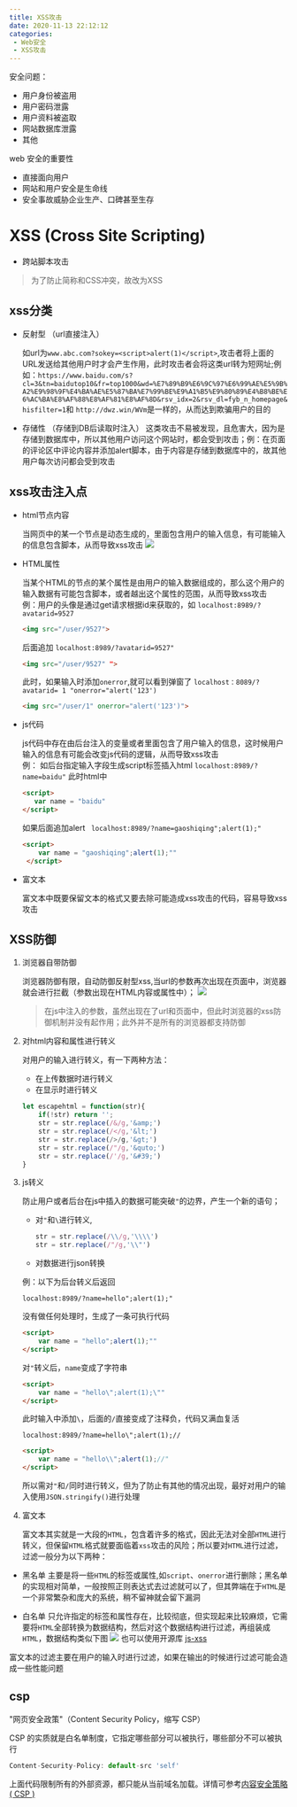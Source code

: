 ```yaml
---
title: XSS攻击
date: 2020-11-13 22:12:12
categories:
 - Web安全
 - XSS攻击
---
```


安全问题：
 - 用户身份被盗用
 - 用户密码泄露
 - 用户资料被盗取
 - 网站数据库泄露
 - 其他
 
web 安全的重要性

- 直接面向用户
- 网站和用户安全是生命线
- 安全事故威胁企业生产、口碑甚至生存


# XSS (Cross Site Scripting)

 - 跨站脚本攻击

 > 为了防止简称和CSS冲突，故改为XSS
 
 ## xss分类
 
 - 反射型 （url直接注入）
 
    如url为`www.abc.com?sokey=<script>alert(1)</script>`,攻击者将上面的URL发送给其他用户时才会产生作用，此时攻击者会将这类url转为短网址;例如：`https://www.baidu.com/s?cl=3&tn=baidutop10&fr=top1000&wd=%E7%89%B9%E6%9C%97%E6%99%AE%E5%9B%A2%E9%98%9F%E4%BA%AE%E5%87%BA%E7%99%BE%E9%A1%B5%E9%80%89%E4%B8%BE%E6%AC%BA%E8%AF%88%E8%AF%81%E8%AF%8D&rsv_idx=2&rsv_dl=fyb_n_homepage&hisfilter=1`和 `http://dwz.win/WVm`是一样的，从而达到欺骗用户的目的

 - 存储性 （存储到DB后读取时注入）
    这类攻击不易被发现，且危害大，因为是存储到数据库中，所以其他用户访问这个网站时，都会受到攻击；例：在页面的评论区中评论内容并添加alert脚本，由于内容是存储到数据库中的，故其他用户每次访问都会受到攻击

    <!--more-->

## xss攻击注入点

 - html节点内容

   当网页中的某一个节点是动态生成的，里面包含用户的输入信息，有可能输入的信息包含脚本，从而导致xss攻击
    ![](https://qiniu.xiaoxilao.com/1605192471345_4.png)


 - HTML属性

    当某个HTML的节点的某个属性是由用户的输入数据组成的，那么这个用户的输入数据有可能包含脚本，或者越出这个属性的范围，从而导致xss攻击<br>
    例：用户的头像是通过get请求根据id来获取的，如
    `localhost:8989/?avatarid=9527`
    ```html
    <img src="/user/9527">
    ```
    后面追加
    `localhost:8989/?avatarid=9527"`
    ```html
    <img src="/user/9527" ">
    ```
    此时，如果输入时添加`onerror`,就可以看到弹窗了
    `localhost：8089/?avatarid= 1 "onerror="alert('123')`
    ```html
    <img src="/user/1" onerror="alert('123')">
    ```
 - js代码

    js代码中存在由后台注入的变量或者里面包含了用户输入的信息，这时候用户输入的信息有可能会改变js代码的逻辑，从而导致xss攻击<br>
    例：
    如后台指定输入字段生成script标签插入html
    `localhost:8989/?name=baidu"`
    此时html中
     ```html
     <script>
        var name = "baidu"
     </script>
    ```
    如果后面追加alert
    ` localhost:8989/?name=gaoshiqing";alert(1);"`
    ```html
    <script>
        var name = "gaoshiqing";alert(1);""
     </script>
    ```

- 富文本

    富文本中既要保留文本的格式又要去除可能造成xss攻击的代码，容易导致xss攻击



## XSS防御
1. 浏览器自带防御

    浏览器防御有限，自动防御反射型xss,当url的参数再次出现在页面中，浏览器就会进行拦截（参数出现在HTML内容或属性中）；
    ![](https://qiniu.xiaoxilao.com/20201112233112.png)

    > 在js中注入的参数，虽然出现在了url和页面中，但此时浏览器的xss防御机制并没有起作用；此外并不是所有的浏览器都支持防御

2. 对html内容和属性进行转义

    对用户的输入进行转义，有一下两种方法：
     - 在上传数据时进行转义
     - 在显示时进行转义

    ```js
    let escapehtml = function(str){
        if(!str) return '';
        str = str.replace(/&/g,'&amp;')
        str = str.replace(/</g,'&lt;')
        str = str.replace(/>/g,'&gt;')
        str = str.replace(/"/g,'&quto;')
        str = str.replace(/'/g,'&#39;')
    }
    ```
3. js转义

    防止用户或者后台在js中插入的数据可能突破`"`的边界，产生一个新的语句；

    - 对`"`和`\`进行转义,
        ```js
        str = str.replace(/\\/g,'\\\\')
        str = str.replace(/"/g,'\\"')
        ```
    - 对数据进行json转换

    例：以下为后台转义后返回

    `localhost:8989/?name=hello";alert(1);"`

    没有做任何处理时，生成了一条可执行代码
    ```html
    <script>
        var name = "hello";alert(1);""
    </script>
    ```
    对`"`转义后，`name`变成了字符串
    ```html
    <script>
        var name = "hello\";alert(1);\""
    </script>
    ```
    此时输入中添加`\`，后面的`/`直接变成了注释负，代码又满血复活

     `localhost:8989/?name=hello\";alert(1);//`

    ```html
    <script>
        var name = "hello\\";alert(1);//"
    </script>
    ```
    所以需对`"`和`/`同时进行转义，但为了防止有其他的情况出现，最好对用户的输入使用`JSON.stringify()`进行处理

4. 富文本

    富文本其实就是一大段的`HTML`，包含着许多的格式，因此无法对全部`HTML`进行转义，但保留`HTML`格式就要面临着`xss`攻击的风险；所以要对`HTML`进行过滤，过滤一般分为以下两种：

 - 黑名单
    主要是将一些`HTML`的标签或属性,如`script`、`onerror`进行删除；黑名单的实现相对简单，一般按照正则表达式去过滤就可以了，但其弊端在于`HTML`是一个非常繁杂和庞大的系统，稍不留神就会留下漏洞
    
 - 白名单
    只允许指定的标签和属性存在，比较彻底，但实现起来比较麻烦，它需要将`HTML`全部转换为数据结构，然后对这个数据结构进行过滤，再组装成`HTML`，数据结构类似下图
    ![](https://qiniu.xiaoxilao.com/20201113223738.png)
    也可以使用开源库 [js-xss](https://github.com/leizongmin/js-xss/blob/master/README.zh.md)

富文本的过滤主要在用户的输入时进行过滤，如果在输出的时候进行过滤可能会造成一些性能问题


## csp

"网页安全政策"（Content Security Policy，缩写 CSP）

CSP 的实质就是白名单制度，它指定哪些部分可以被执行，哪些部分不可以被执行

```js
Content-Security-Policy: default-src 'self'
```
上面代码限制所有的外部资源，都只能从当前域名加载。详情可参考[内容安全策略( CSP )](https://developer.mozilla.org/zh-CN/docs/Web/HTTP/CSP)


